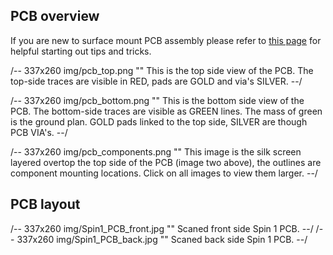 ## PCB overview

If you are new to surface mount PCB assembly please refer to [this page](#http://todo) for helpful starting out tips and tricks. 

/-- 337x260 img/pcb_top.png "" This is the top side view of the PCB. The top-side traces are visible in RED, pads are GOLD and via's SILVER.
--/

/-- 337x260 img/pcb_bottom.png "" This is the bottom side view of the PCB. The bottom-side traces are visible as GREEN lines. The mass of green is the ground plan. GOLD pads linked to the top side, SILVER are though PCB VIA's.
--/

/-- 337x260 img/pcb_components.png "" This image is the silk screen layered overtop the top side of the PCB (image two above), the outlines are component mounting locations. Click on all images to view them larger.
--/

## PCB layout

/-- 337x260 img/Spin1_PCB_front.jpg "" Scaned front side Spin 1 PCB.
--/
/-- 337x260 img/Spin1_PCB_back.jpg "" Scaned back side Spin 1 PCB.
--/

